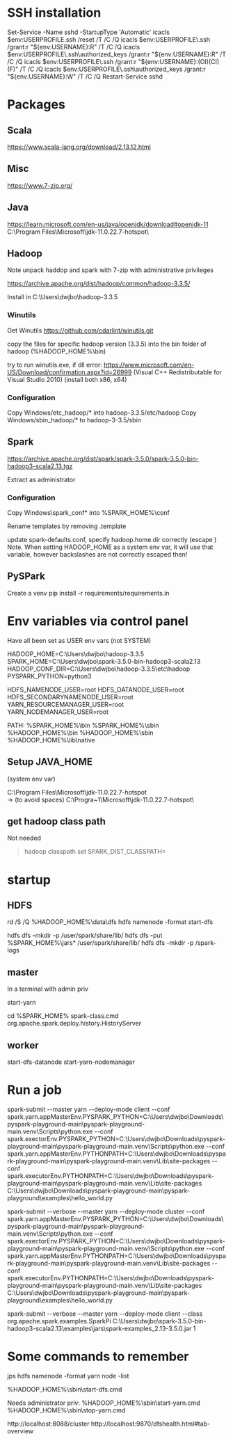 # SSH installation

Set-Service -Name sshd -StartupType 'Automatic'
icacls $env:USERPROFILE\.ssh /reset /T /C /Q
icacls $env:USERPROFILE\.ssh /grant:r "${env:USERNAME}:R" /T /C /Q
icacls $env:USERPROFILE\.ssh\authorized_keys /grant:r "${env:USERNAME}:R" /T /C /Q
icacls $env:USERPROFILE\.ssh /grant:r "${env:USERNAME}:(OI)(CI)(F)" /T /C /Q
icacls $env:USERPROFILE\.ssh\authorized_keys /grant:r "${env:USERNAME}:W" /T /C /Q
Restart-Service sshd

# Packages

## Scala

https://www.scala-lang.org/download/2.13.12.html

## Misc

https://www.7-zip.org/

## Java

https://learn.microsoft.com/en-us/java/openjdk/download#openjdk-11
C:\Program Files\Microsoft\jdk-11.0.22.7-hotspot\



## Hadoop
Note unpack haddop and spark with 7-zip with administrative privileges

https://archive.apache.org/dist/hadoop/common/hadoop-3.3.5/

Install in C:\Users\dwjbo\hadoop-3.3.5

### Winutils
Get Winutils
https://github.com/cdarlint/winutils.git

copy the files for specific hadoop version (3.3.5) into the bin folder of hadoop (%HADOOP_HOME%\bin)

try to run winutils.exe, if dll error: 
https://www.microsoft.com/en-US/Download/confirmation.aspx?id=26999 (Visual C++ Redistributable for Visual Studio 2010) (install both x86, x64)

### Configuration

Copy Windows/etc_hadoop/* into hadoop-3.3.5/etc/hadoop
Copy Windows/sbin_hadoop/* to hadoop-3-3.5/sbin

## Spark

https://archive.apache.org/dist/spark/spark-3.5.0/spark-3.5.0-bin-hadoop3-scala2.13.tgz

Extract as administrator

### Configuration

Copy Windows\spark_conf\* into %SPARK_HOME%\conf

Rename templates by removing .template

update spark-defaults.conf, specify hadoop.home.dir correctly (escape \)
Note. When setting HADOOP_HOME as a system env var, it will use that variable, however backslashes are not correctly escaped then!

## PySPark

Create a venv
pip install -r requirements/requirements.in

# Env variables via control panel

Have all been set as USER env vars (not SYSTEM)

HADOOP_HOME=C:\Users\dwjbo\hadoop-3.3.5
SPARK_HOME=C:\Users\dwjbo\spark-3.5.0-bin-hadoop3-scala2.13
HADOOP_CONF_DIR=C:\Users\dwjbo\hadoop-3.3.5\etc\hadoop
PYSPARK_PYTHON=python3  

HDFS_NAMENODE_USER=root
HDFS_DATANODE_USER=root
HDFS_SECONDARYNAMENODE_USER=root
YARN_RESOURCEMANAGER_USER=root
YARN_NODEMANAGER_USER=root

PATH:
%SPARK_HOME%\bin
%SPARK_HOME%\sbin
%HADOOP_HOME%\bin
%HADOOP_HOME%\sbin
%HADOOP_HOME%\lib\native

## Setup JAVA_HOME 
(system env var)

C:\Program Files\Microsoft\jdk-11.0.22.7-hotspot\
-> (to avoid spaces)
C:\Progra~1\Microsoft\jdk-11.0.22.7-hotspot\


## get hadoop class path

Not needed

>hadoop classpath
>set SPARK_DIST_CLASSPATH=<hadoop classpath>

# startup

## HDFS

rd /S /Q %HADOOP_HOME%\data\dfs
hdfs namenode -format
start-dfs

hdfs dfs -mkdir -p /user/spark/share/lib/ 
hdfs dfs -put %SPARK_HOME%\jars\* /user/spark/share/lib/ 
hdfs dfs -mkdir -p /spark-logs    


## master

In a terminal with admin priv

start-yarn

cd %SPARK_HOME%
spark-class.cmd org.apache.spark.deploy.history.HistoryServer

## worker

start-dfs-datanode
start-yarn-nodemanager



# Run a job

spark-submit --master yarn --deploy-mode client --conf spark.yarn.appMasterEnv.PYSPARK_PYTHON=C:\Users\dwjbo\Downloads\pyspark-playground-main\pyspark-playground-main\.venv\Scripts\python.exe --conf spark.exectorEnv.PYSPARK_PYTHON=C:\Users\dwjbo\Downloads\pyspark-playground-main\pyspark-playground-main\.venv\Scripts\python.exe --conf spark.yarn.appMasterEnv.PYTHONPATH=C:\Users\dwjbo\Downloads\pyspark-playground-main\pyspark-playground-main\.venv\Lib\site-packages --conf spark.executorEnv.PYTHONPATH=C:\Users\dwjbo\Downloads\pyspark-playground-main\pyspark-playground-main\.venv\Lib\site-packages C:\Users\dwjbo\Downloads\pyspark-playground-main\pyspark-playground\examples\hello_world.py


spark-submit --verbose --master yarn --deploy-mode cluster --conf spark.yarn.appMasterEnv.PYSPARK_PYTHON=C:\Users\dwjbo\Downloads\pyspark-playground-main\pyspark-playground-main\.venv\Scripts\python.exe --conf spark.exectorEnv.PYSPARK_PYTHON=C:\Users\dwjbo\Downloads\pyspark-playground-main\pyspark-playground-main\.venv\Scripts\python.exe --conf spark.yarn.appMasterEnv.PYTHONPATH=C:\Users\dwjbo\Downloads\pyspark-playground-main\pyspark-playground-main\.venv\Lib\site-packages --conf spark.executorEnv.PYTHONPATH=C:\Users\dwjbo\Downloads\pyspark-playground-main\pyspark-playground-main\.venv\Lib\site-packages C:\Users\dwjbo\Downloads\pyspark-playground-main\pyspark-playground\examples\hello_world.py 

spark-submit --verbose --master yarn --deploy-mode client --class org.apache.spark.examples.SparkPi C:\Users\dwjbo\spark-3.5.0-bin-hadoop3-scala2.13\examples\jars\spark-examples_2.13-3.5.0.jar 1

# Some commands to remember
jps
hdfs namenode -format
yarn node -list

%HADOOP_HOME%\sbin\start-dfs.cmd

Needs administrator priv:
%HADOOP_HOME%\sbin\start-yarn.cmd
%HADOOP_HOME%\sbin\stop-yarn.cmd

http://localhost:8088/cluster
http://localhost:9870/dfshealth.html#tab-overview


